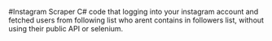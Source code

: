#Instagram Scraper
C# code that logging into your instagram account and fetched users from following list who arent contains in followers list, without using their public API or selenium.
